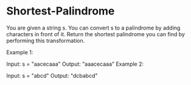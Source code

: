 # Shortest-Palindrome
You are given a string s. You can convert s to a  palindrome  by adding characters in front of it.  Return the shortest palindrome you can find by performing this transformation.

Example 1:

Input: s = "aacecaaa"
Output: "aaacecaaa"
Example 2:

Input: s = "abcd"
Output: "dcbabcd"
